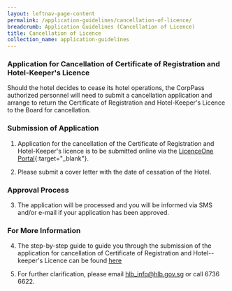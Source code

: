 ```yaml
---
layout: leftnav-page-content
permalink: /application-guidelines/cancellation-of-licence/
breadcrumb: Application Guidelines (Cancellation of Licence) 
title: Cancellation of Licence
collection_name: application-guidelines
---
```


### **Application for Cancellation of Certificate of Registration and Hotel-Keeper's Licence**

Should the hotel decides to cease its hotel operations, the CorpPass authorized personnel will need to submit a cancellation application and arrange to return the Certificate of Registration and Hotel-Keeper's Licence to the Board for cancellation.

### **Submission of Application**

1. Application for the cancellation of the Certificate of Registration and Hotel-Keeper's licence is to be submitted online via the [LicenceOne Portal](https://licence1.business.gov.sg){:target="_blank"}.

2. Please submit a cover letter with the date of cessation of the Hotel.

### **Approval Process**

3. The application will be processed and you will be informed via SMS and/or e-mail if your application has been approved.

### **For More Information**

4. The step-by-step guide to guide you through the submission of the application for cancellation of Certificate of Registration and Hotel--keeper's Licence can be found [here]({{site.baseurl}}/files/resources/guides/guide-cancellation-of-licence.pdf)

5. For further clarification, please email [hlb_info@hlb.gov.sg](mailto:hlb_info@hlb.gov.sg) or call 6736 6622.

